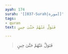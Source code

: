 ```yaml
---
ayah: 174
surah: '[[037-Surah|سورة]]'
tags:
- quran
text: فَتَوَلَّ عَنْهُمْ حَتَّىٰ حِينٍ

---
```

> فَتَوَلَّ عَنْهُمْ حَتَّىٰ حِينٍ
